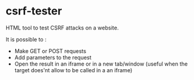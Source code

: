 # csrf-tester

HTML tool to test CSRF attacks on a website.

It is possible to :
* Make GET or POST requests
* Add parameters to the request
* Open the result in an iframe or in a new tab/window (useful when the target does'nt allow to be called in a an iframe)